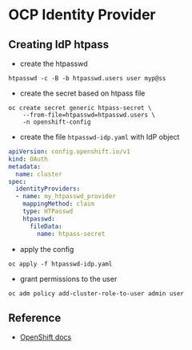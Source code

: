 # OCP Identity Provider

## Creating IdP htpass

- create the htpasswd

``` shell
htpasswd -c -B -b htpasswd.users user myp@ss
```

- create the secret based on htpass file
``` shell
oc create secret generic htpass-secret \
    --from-file=htpasswd=htpasswd.users \
    -n openshift-config 
```

- create the file `htpasswd-idp.yaml` with IdP object
``` yaml
apiVersion: config.openshift.io/v1
kind: OAuth
metadata:
  name: cluster
spec:
  identityProviders:
  - name: my_htpasswd_provider 
    mappingMethod: claim 
    type: HTPasswd
    htpasswd:
      fileData:
        name: htpass-secret 
```

- apply the config
``` shell
oc apply -f htpasswd-idp.yaml
```

- grant permissions to the user
``` shell
oc adm policy add-cluster-role-to-user admin user
```

## Reference

- [OpenShift docs](https://docs.openshift.com/container-platform/4.9/authentication/identity_providers/configuring-htpasswd-identity-provider.html#configuring-htpasswd-identity-provider)



